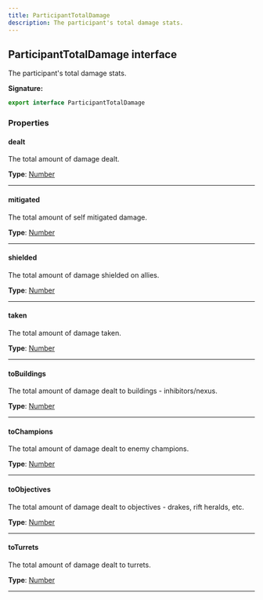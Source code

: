```yaml
---
title: ParticipantTotalDamage
description: The participant's total damage stats.
---
```


## ParticipantTotalDamage interface

The participant's total damage stats.

**Signature:**

```ts
export interface ParticipantTotalDamage 
```

### Properties

#### dealt

The total amount of damage dealt.



**Type**: [Number](https://developer.mozilla.org/en-US/docs/Web/JavaScript/Reference/Global_Objects/Number)

---

#### mitigated

The total amount of self mitigated damage.



**Type**: [Number](https://developer.mozilla.org/en-US/docs/Web/JavaScript/Reference/Global_Objects/Number)

---

#### shielded

The total amount of damage shielded on allies.



**Type**: [Number](https://developer.mozilla.org/en-US/docs/Web/JavaScript/Reference/Global_Objects/Number)

---

#### taken

The total amount of damage taken.



**Type**: [Number](https://developer.mozilla.org/en-US/docs/Web/JavaScript/Reference/Global_Objects/Number)

---

#### toBuildings

The total amount of damage dealt to buildings - inhibitors/nexus.



**Type**: [Number](https://developer.mozilla.org/en-US/docs/Web/JavaScript/Reference/Global_Objects/Number)

---

#### toChampions

The total amount of damage dealt to enemy champions.



**Type**: [Number](https://developer.mozilla.org/en-US/docs/Web/JavaScript/Reference/Global_Objects/Number)

---

#### toObjectives

The total amount of damage dealt to objectives - drakes, rift heralds, etc.



**Type**: [Number](https://developer.mozilla.org/en-US/docs/Web/JavaScript/Reference/Global_Objects/Number)

---

#### toTurrets

The total amount of damage dealt to turrets.



**Type**: [Number](https://developer.mozilla.org/en-US/docs/Web/JavaScript/Reference/Global_Objects/Number)

---

